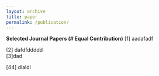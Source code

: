 ```yaml
---
layout: archive
title: paper
permalink: /publication/
---
```

**Selected Journal Papers (# Equal Contribution)**
[1] aadafadf

[2] dafdfddddd <br>
[3]dad

[44] dlaldl
